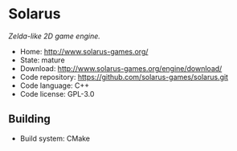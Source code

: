 # Solarus

_Zelda-like 2D game engine._

- Home: http://www.solarus-games.org/ 
- State: mature
- Download: http://www.solarus-games.org/engine/download/
- Code repository: https://github.com/solarus-games/solarus.git
- Code language: C++
- Code license: GPL-3.0

## Building

- Build system: CMake
